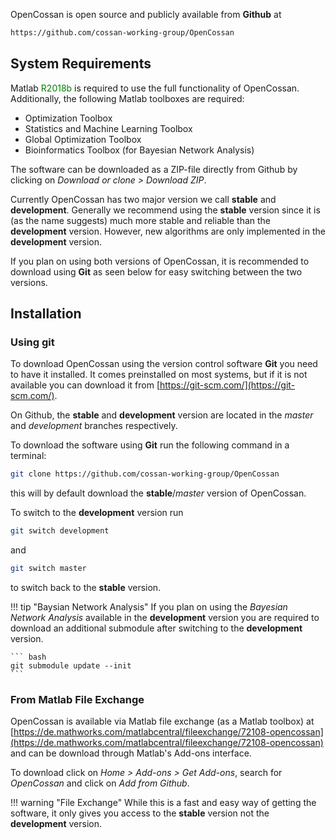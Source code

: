 OpenCossan is open source and publicly available from **Github** at

``` bash
https://github.com/cossan-working-group/OpenCossan
```

## System Requirements

Matlab <span style="color: green">R2018b</span> is required to use the full functionality of OpenCossan. Additionally, the following Matlab toolboxes are required:

- Optimization Toolbox
- Statistics and Machine Learning Toolbox
- Global Optimization Toolbox
- Bioinformatics Toolbox (for Bayesian Network Analysis)

The software can be downloaded as a ZIP-file directly from Github by clicking on *Download or clone > Download ZIP*.

Currently OpenCossan has two major version we call **stable** and **development**. Generally we recommend using the **stable** version since it is (as the name suggests) much more stable and reliable than the **development** version. However, new algorithms are only implemented in the **development** version. 

If you plan on using both versions of OpenCossan, it is recommended to download using **Git** as seen below for easy switching between the two versions.

## Installation

### Using git
To download OpenCossan using the version control software **Git** you need to have it installed. It comes preinstalled on most systems, but if it is not available you can download it from [https://git-scm.com/](https://git-scm.com/).

On Github, the **stable** and **development** version are located in the *master* and *development* branches respectively.

To download the software using **Git** run the following command in a terminal:
``` bash
git clone https://github.com/cossan-working-group/OpenCossan
```

this will by default download the **stable**/*master* version of OpenCossan.

To switch to the **development** version run
``` bash
git switch development
```
and 
``` bash
git switch master
```
to switch back to the **stable** version.

!!! tip "Baysian Network Analysis"
    If you plan on using the *Bayesian Network Analysis* available in the **development** version you are required to download an additional submodule after switching to the **development** version.

    ``` bash
    git submodule update --init
    ```


### From Matlab File Exchange

OpenCossan is available via Matlab file exchange (as a Matlab toolbox) at [https://de.mathworks.com/matlabcentral/fileexchange/72108-opencossan](https://de.mathworks.com/matlabcentral/fileexchange/72108-opencossan) and can be download through Matlab's Add-ons interface.

To download click on *Home > Add-ons > Get Add-ons*, search for *OpenCossan* and click on *Add from Github*.

!!! warning "File Exchange"
    While this is a fast and easy way of getting the software, it only gives you access to the **stable** version not the **development** version.
